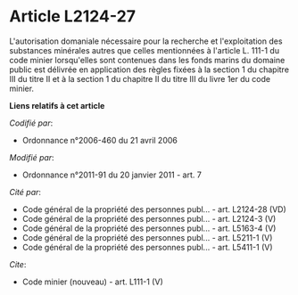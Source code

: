 # Article L2124-27

L'autorisation domaniale nécessaire pour la recherche et l'exploitation des substances minérales autres que celles
mentionnées à l'article L. 111-1 du code minier lorsqu'elles sont contenues dans les fonds marins du domaine public est
délivrée en application des règles fixées à la section 1 du chapitre III du titre II et à la section 1 du chapitre II du
titre III du livre 1er du code minier.

**Liens relatifs à cet article**

_Codifié par_:

  - Ordonnance n°2006-460 du 21 avril 2006

_Modifié par_:

  - Ordonnance n°2011-91 du 20 janvier 2011 - art. 7

_Cité par_:

  - Code général de la propriété des personnes publ... - art. L2124-28 (VD)
  - Code général de la propriété des personnes publ... - art. L2124-3 (V)
  - Code général de la propriété des personnes publ... - art. L5163-4 (V)
  - Code général de la propriété des personnes publ... - art. L5211-1 (V)
  - Code général de la propriété des personnes publ... - art. L5411-1 (V)

_Cite_:

  - Code minier (nouveau) - art. L111-1 (V)
